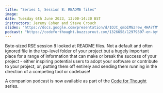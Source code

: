 ```yaml
---
title: "Series 1, Session 8: README files"
image:
date: Tuesday 6th June 2023, 13:00-14:30 BST
instructors: Jeremy Cohen and Steve Crouch
slides: "https://docs.google.com/presentation/d/1OJC_qmbIMGzrew_4HA7fMY-Sgtg-06I5DyhalC80Sm8"
podcast: "https://codeforthought.buzzsprout.com/1326658/12979597-en-bytesized-rse-the-readme-with-julian-lenz"
---
```


Byte-sized RSE session 8 looked at README files. Not a default and often ignored file in the 
top-level folder of your project but a hugely important place for a range of information 
that can make or break the success of your project - either inspiring potential users to 
adopt your software or contribute to your project, or, putting them off entirely and sending 
them running in the direction of a competing tool or codebase!

A companion podcast is now available as part of the
[Code for Thought](https://codeforthought.buzzsprout.com/) series.
